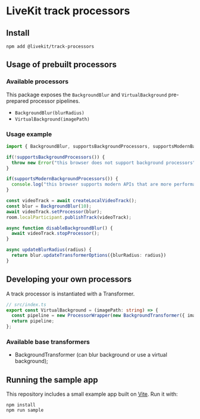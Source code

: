 # LiveKit track processors

## Install

```
npm add @livekit/track-processors
```

## Usage of prebuilt processors

### Available processors

This package exposes the `BackgroundBlur` and `VirtualBackground` pre-prepared processor pipelines.

- `BackgroundBlur(blurRadius)`
- `VirtualBackground(imagePath)`

### Usage example

```ts
import { BackgroundBlur, supportsBackgroundProcessors, supportsModernBackgroundProcessors } from '@livekit/track-processors';

if(!supportsBackgroundProcessors()) {
  throw new Error("this browser does not support background processors")
}

if(supportsModernBackgroundProcessors()) {
  console.log("this browser supports modern APIs that are more performant");
}

const videoTrack = await createLocalVideoTrack();
const blur = BackgroundBlur(10);
await videoTrack.setProcessor(blur);
room.localParticipant.publishTrack(videoTrack);

async function disableBackgroundBlur() {
  await videoTrack.stopProcessor();
}

async updateBlurRadius(radius) {
  return blur.updateTransformerOptions({blurRadius: radius})
}


```

## Developing your own processors

A track processor is instantiated with a Transformer.

```ts
// src/index.ts
export const VirtualBackground = (imagePath: string) => {
  const pipeline = new ProcessorWrapper(new BackgroundTransformer({ imagePath }));
  return pipeline;
};
```

### Available base transformers

- BackgroundTransformer (can blur background or use a virtual background);


## Running the sample app

This repository includes a small example app built on [Vite](https://vitejs.dev/). Run it with:

```
npm install
npm run sample
```
